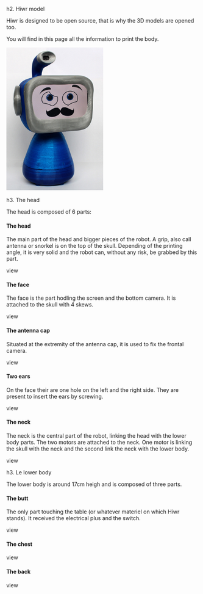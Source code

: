 h2. Hiwr model

Hiwr is designed to be open source, that is why the 3D models are opened too.

You will find in this page all the information to print the body.

<div class="center">
  <img src="/assets/img/hiwr-full.jpg" class="img-thumbnail" alt="" />
</div>

h3. The head

The head is composed of 6 parts:


<div class="model-brick">
<h4>The head</h4>
<p>The main part of the head and bigger pieces of the robot. A grip, also call antenna or snorkel is on the top of the skull. Depending of the printing angle, it is very solid and the robot can, without any risk, be grabbed by this part.</p>
<span class="stl-link" data-url="https://render.githubusercontent.com/view/3d?url=https%3A%2F%2Fraw.githubusercontent.com%2FHiwr%2FHiwr-bodyparts%2Fmaster%2Fhead-printable.stl"><i class="fa fa-eye"></i> view</span>
</div>

<div class="model-brick">
<h4>The face</h4>
<p>The face is the part hodling the screen and the bottom camera. It is attached to the skull with 4 skews. </p>
<span class="stl-link" data-url="https://render.githubusercontent.com/view/3d?url=https%3A%2F%2Fraw.githubusercontent.com%2FHiwr%2FHiwr-bodyparts%2Fmaster%2Fface-printable.stl"><i class="fa fa-eye"></i> view</span>
</div>

<div class="model-brick">
<h4>The antenna cap</h4>
<p>Situated at the extremity of the antenna cap, it is used to fix the frontal camera. </p>

<span class="stl-link" data-url="https://render.githubusercontent.com/view/3d?url=https%3A%2F%2Fraw.githubusercontent.com%2FHiwr%2FHiwr-bodyparts%2Fmaster%2Fantenna-cap-printable.stl"><i class="fa fa-eye"></i> view</span>

</div>

<div class="model-brick">
<h4>Two ears</h4>
<p>On the face their are one hole on the left and the right side. They are present to insert the ears by screwing.</p>
<span class="stl-link" data-url="https://render.githubusercontent.com/view/3d?url=https%3A%2F%2Fraw.githubusercontent.com%2FHiwr%2FHiwr-bodyparts%2Fmaster%2F2x%2520ear2-98%2520-%2520printable.stl"><i class="fa fa-eye"></i> view</span>
</div>


<div class="model-brick">
<h4>The neck</h4>
<p>The neck is the central part of the robot, linking the head with the lower body parts. The two motors are attached to the neck. One motor is linking the skull with the neck and the second link the neck with the lower body.</p>
<span class="stl-link" data-url="https://render.githubusercontent.com/view/3d?url=https%3A%2F%2Fraw.githubusercontent.com%2FHiwr%2FHiwr-bodyparts%2Fmaster%2Flong-neck-printable.stl"><i class="fa fa-eye"></i> view</span>
</div>

h3. Le lower body

The lower body is around 17cm heigh and is composed of three parts.

<div class="model-brick">
<h4>The butt</h4>
<p>The only part touching the table (or whatever materiel on which Hiwr stands). It received the electrical plus and the switch.</p>
<span class="stl-link" data-url="https://render.githubusercontent.com/view/3d?url=https%3A%2F%2Fraw.githubusercontent.com%2FHiwr%2FHiwr-bodyparts%2Fmaster%2Fbutt-printable.stl"><i class="fa fa-eye"></i> view</span>
</div>

<div class="model-brick">
<h4>The chest</h4>
<span class="stl-link" data-url="https://render.githubusercontent.com/view/3d?url=https%3A%2F%2Fraw.githubusercontent.com%2FHiwr%2FHiwr-bodyparts%2Fmaster%2Fchest-printable.stl"><i class="fa fa-eye"></i> view</span>
</div>

<div class="model-brick">
<h4>The back</h4>
<span class="stl-link" data-url="https://render.githubusercontent.com/view/3d?url=https%3A%2F%2Fraw.githubusercontent.com%2FHiwr%2FHiwr-bodyparts%2Fmaster%2Fback-printable.stl"><i class="fa fa-eye"></i> view</span>
</div>
